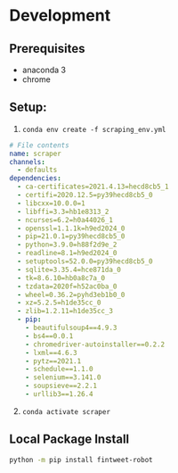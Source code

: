 # Development

## Prerequisites

* anaconda 3
* chrome

## Setup:

1. `conda env create -f scraping_env.yml`

```yaml
# File contents
name: scraper
channels:
  - defaults
dependencies:
  - ca-certificates=2021.4.13=hecd8cb5_1
  - certifi=2020.12.5=py39hecd8cb5_0
  - libcxx=10.0.0=1
  - libffi=3.3=hb1e8313_2
  - ncurses=6.2=h0a44026_1
  - openssl=1.1.1k=h9ed2024_0
  - pip=21.0.1=py39hecd8cb5_0
  - python=3.9.0=h88f2d9e_2
  - readline=8.1=h9ed2024_0
  - setuptools=52.0.0=py39hecd8cb5_0
  - sqlite=3.35.4=hce871da_0
  - tk=8.6.10=hb0a8c7a_0
  - tzdata=2020f=h52ac0ba_0
  - wheel=0.36.2=pyhd3eb1b0_0
  - xz=5.2.5=h1de35cc_0
  - zlib=1.2.11=h1de35cc_3
  - pip:
    - beautifulsoup4==4.9.3
    - bs4==0.0.1
    - chromedriver-autoinstaller==0.2.2
    - lxml==4.6.3
    - pytz==2021.1
    - schedule==1.1.0
    - selenium==3.141.0
    - soupsieve==2.2.1
    - urllib3==1.26.4
```

2. `conda activate scraper`

## Local Package Install

```bash
python -m pip install fintweet-robot
```
